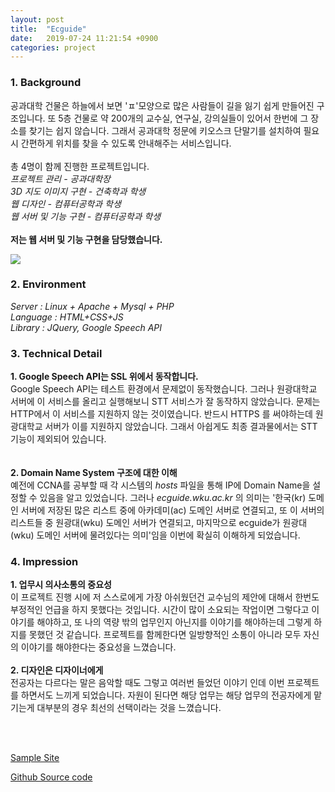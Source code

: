 ```yaml
---
layout: post
title:  "Ecguide"
date:   2019-07-24 11:21:54 +0900
categories: project
---
```


### 1. Background
공과대학 건물은 하늘에서 보면 'ㅍ'모양으로 많은 사람들이 길을 잃기 쉽게 만들어진 구조입니다. 또 5층 건물로 약 200개의 교수실, 연구실, 강의실들이 있어서 한번에 그 장소를 찾기는 쉽지 않습니다. 그래서 공과대학 정문에 키오스크 단말기를 설치하여 필요시 간편하게 위치를 찾을 수 있도록 안내해주는 서비스입니다. <br><br> 총 4명이 함께 진행한 프로젝트입니다. <br> _프로젝트 관리 - 공과대학장_ <br> _3D 지도 이미지 구현 - 건축학과 학생_ <br> _웹 디자인 - 컴퓨터공학과 학생_ <br> _웹 서버 및 기능 구현 - 컴퓨터공학과 학생_ <br><br> __저는 웹 서버 및 기능 구현을 담당했습니다.__

![](/res/2019-07-24-guide-system-for-engineering-college/ecguide.png)

### 2. Environment
_Server : Linux + Apache + Mysql + PHP_ <br> _Language : HTML+CSS+JS_ <br> _Library : JQuery, Google Speech API_

### 3. Technical Detail
__1. Google Speech API는 SSL 위에서 동작합니다.__ <br>
Google Speech API는 테스트 환경에서 문제없이 동작했습니다. 그러나 원광대학교 서버에 이 서비스를 올리고 실행해보니 STT 서비스가 잘 동작하지 않았습니다. 문제는 HTTP에서 이 서비스를 지원하지 않는 것이였습니다. 반드시 HTTPS 를 써야하는데 원광대학교 서버가 이를 지원하지 않았습니다. 그래서 아쉽게도 최종 결과물에서는 STT기능이 제외되어 있습니다. <br><br>  
__2. Domain Name System 구조에 대한 이해__ <br> 예전에 CCNA를 공부할 때 각 시스템의 _hosts_ 파일을 통해 IP에 Domain Name을 설정할 수 있음을 알고 있었습니다. 그러나 _ecguide.wku.ac.kr_ 의 의미는 '한국(kr) 도메인 서버에 저장된 많은 리스트 중에 아카데미(ac) 도메인 서버로 연결되고, 또 이 서버의 리스트들 중 원광대(wku) 도메인 서버가 연결되고, 마지막으로 ecguide가 원광대(wku) 도메인 서버에 물려있다는 의미'임을 이번에 확실히 이해하게 되었습니다.

### 4. Impression
__1. 업무시 의사소통의 중요성__ <br>
이 프로젝트 진행 시에 저 스스로에게 가장 아쉬웠던건 교수님의 제안에 대해서 한번도 부정적인 언급을 하지 못했다는 것입니다.
시간이 많이 소요되는 작업이면 그렇다고 이야기를 해야하고, 또 나의 역량 밖의 업무인지 아닌지를 이야기를 해야하는데 그렇게 하지를 못했던 것 같습니다. 프로젝트를 함께한다면 일방향적인 소통이 아니라 모두 자신의 이야기를 해야한다는 중요성을 느꼈습니다.
<br><br> __2. 디자인은 디자이너에게__ <br>
전공자는 다르다는 말은 음악할 때도 그렇고 여러번 들었던 이야기 인데 이번 프로젝트를 하면서도 느끼게 되었습니다. 자원이 된다면 해당 업무는 해당 업무의 전공자에게 맡기는게 대부분의 경우 최선의 선택이라는 것을 느꼈습니다.

<br><br>

[Sample Site](http://ecguide.wku.ac.kr/Ecguide/home.php)

[Github Source code](https://github.com/kidongyun/ecguide)